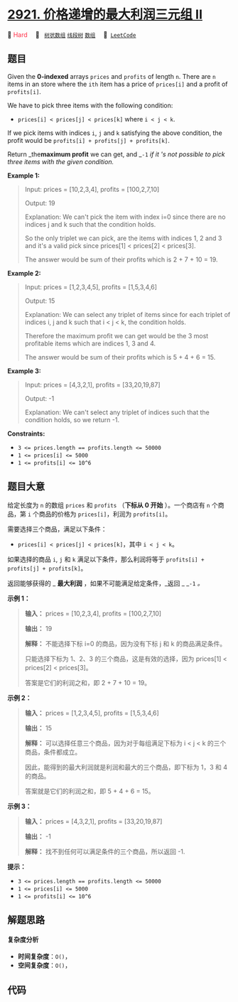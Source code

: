 # [2921. 价格递增的最大利润三元组 II](https://leetcode.com/problems/maximum-profitable-triplets-with-increasing-prices-ii)

🔴 <font color=#ff334b>Hard</font>&emsp; 🔖&ensp; [`树状数组`](/tag/binary-indexed-tree.md) [`线段树`](/tag/segment-tree.md) [`数组`](/tag/array.md)&emsp; 🔗&ensp;[`LeetCode`](https://leetcode.com/problems/maximum-profitable-triplets-with-increasing-prices-ii)

## 题目

Given the **0-indexed** arrays `prices` and `profits` of length `n`. There are
`n` items in an store where the `ith` item has a price of `prices[i]` and a
profit of `profits[i]`.

We have to pick three items with the following condition:

  * `prices[i] < prices[j] < prices[k]` where `i < j < k`.

If we pick items with indices `i`, `j` and `k` satisfying the above condition,
the profit would be `profits[i] + profits[j] + profits[k]`.

Return _the**maximum profit** we can get, and _`-1` _if it 's not possible to
pick three items with the given condition._



**Example 1:**

> Input: prices = [10,2,3,4], profits = [100,2,7,10]
> 
> Output: 19
> 
> Explanation: We can't pick the item with index i=0 since there are no indices j and k such that the condition holds.
> 
> So the only triplet we can pick, are the items with indices 1, 2 and 3 and it's a valid pick since prices[1] < prices[2] < prices[3].
> 
> The answer would be sum of their profits which is 2 + 7 + 10 = 19.

**Example 2:**

> Input: prices = [1,2,3,4,5], profits = [1,5,3,4,6]
> 
> Output: 15
> 
> Explanation: We can select any triplet of items since for each triplet of indices i, j and k such that i < j < k, the condition holds.
> 
> Therefore the maximum profit we can get would be the 3 most profitable items which are indices 1, 3 and 4.
> 
> The answer would be sum of their profits which is 5 + 4 + 6 = 15.

**Example 3:**

> Input: prices = [4,3,2,1], profits = [33,20,19,87]
> 
> Output: -1
> 
> Explanation: We can't select any triplet of indices such that the condition holds, so we return -1.

**Constraints:**

  * `3 <= prices.length == profits.length <= 50000`
  * `1 <= prices[i] <= 5000`
  * `1 <= profits[i] <= 10^6`


## 题目大意

给定长度为 `n`  的数组 `prices` 和 `profits` （**下标从 0 开始** ）。一个商店有 `n` 个商品，第 `i`
个商品的价格为 `prices[i]`，利润为 `profits[i]`。

需要选择三个商品，满足以下条件：

  * `prices[i] < prices[j] < prices[k]`，其中 `i < j < k`。

如果选择的商品 `i`, `j` 和 `k` 满足以下条件，那么利润将等于 `profits[i] + profits[j] + profits[k]`。

返回能够获得的 _ **最大利润** ，如果不可能满足给定条件，_返回 _ _`-1` _。_



**示例 1：**

> 
> 
> 
> 
> 
> **输入：** prices = [10,2,3,4], profits = [100,2,7,10]
> 
> **输出：** 19
> 
> **解释：** 不能选择下标 i=0 的商品，因为没有下标 j 和 k 的商品满足条件。
> 
> 只能选择下标为 1、2、3 的三个商品，这是有效的选择，因为 prices[1] < prices[2] < prices[3]。
> 
> 答案是它们的利润之和，即 2 + 7 + 10 = 19。

**示例 2：**

> 
> 
> 
> 
> 
> **输入：** prices = [1,2,3,4,5], profits = [1,5,3,4,6]
> 
> **输出：** 15
> 
> **解释：** 可以选择任意三个商品，因为对于每组满足下标为 i < j < k 的三个商品，条件都成立。
> 
> 因此，能得到的最大利润就是利润和最大的三个商品，即下标为 1，3 和 4 的商品。
> 
> 答案就是它们的利润之和，即 5 + 4 + 6 = 15。

**示例 3：**

> 
> 
> 
> 
> 
> **输入：** prices = [4,3,2,1], profits = [33,20,19,87]
> 
> **输出：** -1
> 
> **解释：** 找不到任何可以满足条件的三个商品，所以返回 -1.
> 
> 



**提示：**

  * `3 <= prices.length == profits.length <= 50000`
  * `1 <= prices[i] <= 5000`
  * `1 <= profits[i] <= 10^6`


## 解题思路

#### 复杂度分析

- **时间复杂度**：`O()`，
- **空间复杂度**：`O()`，

## 代码

```javascript

```